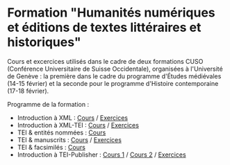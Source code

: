 # Formation "Humanités numériques et éditions de textes littéraires et historiques"

Cours et excercices utilisés dans le cadre de deux formations CUSO (Conférence Universitaire de Suisse Occidentale), organisées à l'Université de Genève : la première dans le cadre du programme d'Études médiévales (14-15 février) et la seconde pour le programme d'Histoire contemporaine (17-18 février).

Programme de la formation :

- Introduction à XML : [Cours](https://github.com/Leblance/formation-cuso-2022/blob/main/pdf/01-intro_xml.pdf) / [Exercices](https://github.com/Leblance/formation-cuso-2022/tree/main/exercices/01-xml)
- Introduction à XML-TEI : [Cours](https://github.com/Leblance/formation-cuso-2022/blob/main/pdf/02-intro_tei.pdf) / [Exercices](https://github.com/Leblance/formation-cuso-2022/tree/main/exercices/02-LesMiserables)
- TEI & entités nommées : [Cours](https://github.com/Leblance/formation-cuso-2022/blob/main/pdf/03-tei_semantique.pdf)
- TEI & manuscrits : [Cours](https://github.com/Leblance/formation-cuso-2022/blob/main/pdf/04-tei_manuscrits.pdf) / [Exercices](https://github.com/Leblance/formation-cuso-2022/tree/main/exercices/04-Manuscrits)
- TEI & facsimilés : [Cours](https://github.com/Leblance/formation-cuso-2022/blob/main/pdf/05-tei_facsimiles.pdf)
- Introduction à TEI-Publisher : [Cours 1](https://github.com/Leblance/formation-cuso-2022/blob/main/pdf/06-intro_teiPublisher1.pdf) / [Cours 2](https://github.com/Leblance/formation-cuso-2022/blob/main/pdf/06-intro_teiPublisher2.pdf) / [Exercices](https://github.com/Leblance/formation-cuso-2022/tree/main/exercices/05-teiPublisher)
